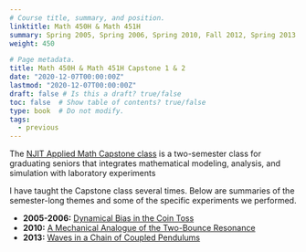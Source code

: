 ```yaml
---
# Course title, summary, and position.
linktitle: Math 450H & Math 451H
summary: Spring 2005, Spring 2006, Spring 2010, Fall 2012, Spring 2013
weight: 450

# Page metadata.
title: Math 450H & Math 451H Capstone 1 & 2
date: "2020-12-07T00:00:00Z"
lastmod: "2020-12-07T00:00:00Z"
draft: false # Is this a draft? true/false
toc: false  # Show table of contents? true/false
type: book  # Do not modify.
tags: 
  - previous
---
```

The [NJIT Applied Math Capstone class](http://cfsm.njit.edu/capstone/index.php) is a two-semester class for graduating seniors that integrates mathematical modeling, analysis, and simulation with laboratory experiments

I have taught the Capstone class several times. Below  are summaries of the semester-long themes and some of the specific experiments we performed.

* __2005-2006:__ [Dynamical Bias in the Coin Toss](cointoss)
* __2010:__ [A Mechanical Analogue of the Two-Bounce Resonance](skewball)
* __2013:__ [Waves in a Chain of Coupled Pendulums](pendulums)

